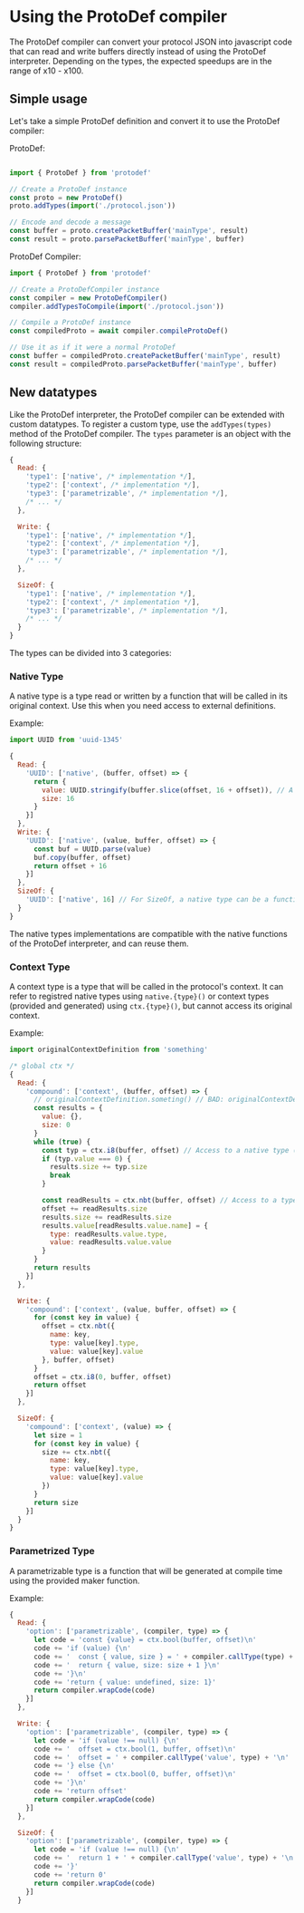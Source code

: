 # Using the ProtoDef compiler

The ProtoDef compiler can convert your protocol JSON into javascript code that can read and write buffers directly instead of using the ProtoDef interpreter. Depending on the types, the expected speedups are in the range of x10 - x100.

## Simple usage

Let's take a simple ProtoDef definition and convert it to use the ProtoDef compiler:

ProtoDef:
```js

import { ProtoDef } from 'protodef'

// Create a ProtoDef instance
const proto = new ProtoDef()
proto.addTypes(import('./protocol.json'))

// Encode and decode a message
const buffer = proto.createPacketBuffer('mainType', result)
const result = proto.parsePacketBuffer('mainType', buffer)
```

ProtoDef Compiler:
```js
import { ProtoDef } from 'protodef'

// Create a ProtoDefCompiler instance
const compiler = new ProtoDefCompiler()
compiler.addTypesToCompile(import('./protocol.json'))

// Compile a ProtoDef instance
const compiledProto = await compiler.compileProtoDef()

// Use it as if it were a normal ProtoDef
const buffer = compiledProto.createPacketBuffer('mainType', result)
const result = compiledProto.parsePacketBuffer('mainType', buffer)
```

## New datatypes

Like the ProtoDef interpreter, the ProtoDef compiler can be extended with custom datatypes. To register a custom type, use the `addTypes(types)` method of the ProtoDef compiler. The `types` parameter is an object with the following structure:

```js
{
  Read: {
    'type1': ['native', /* implementation */],
    'type2': ['context', /* implementation */],
    'type3': ['parametrizable', /* implementation */],
    /* ... */
  },

  Write: {
    'type1': ['native', /* implementation */],
    'type2': ['context', /* implementation */],
    'type3': ['parametrizable', /* implementation */],
    /* ... */
  },

  SizeOf: {
    'type1': ['native', /* implementation */],
    'type2': ['context', /* implementation */],
    'type3': ['parametrizable', /* implementation */],
    /* ... */
  }
}
```

The types can be divided into 3 categories:

### Native Type

A native type is a type read or written by a function that will be called in its original context. Use this when you need access to external definitions.

Example:
```js
import UUID from 'uuid-1345'

{
  Read: {
    'UUID': ['native', (buffer, offset) => {
      return {
        value: UUID.stringify(buffer.slice(offset, 16 + offset)), // A native type can access all captured definitions
        size: 16
      }
    }]
  },
  Write: {
    'UUID': ['native', (value, buffer, offset) => {
      const buf = UUID.parse(value)
      buf.copy(buffer, offset)
      return offset + 16
    }]
  },
  SizeOf: {
    'UUID': ['native', 16] // For SizeOf, a native type can be a function or directly an integer
  }
}
```

The native types implementations are compatible with the native functions of the ProtoDef interpreter, and can reuse them.

### Context Type

A context type is a type that will be called in the protocol's context. It can refer to registred native types using `native.{type}()` or context types (provided and generated) using `ctx.{type}()`, but cannot access its original context.

Example:
```js
import originalContextDefinition from 'something'

/* global ctx */
{
  Read: {
    'compound': ['context', (buffer, offset) => {
      // originalContextDefinition.someting() // BAD: originalContextDefinition cannot be accessed in a context type
      const results = {
        value: {},
        size: 0
      }
      while (true) {
        const typ = ctx.i8(buffer, offset) // Access to a native type (that was copied in the context)
        if (typ.value === 0) {
          results.size += typ.size
          break
        }

        const readResults = ctx.nbt(buffer, offset) // Access to a type that was compiled and placed in the context
        offset += readResults.size
        results.size += readResults.size
        results.value[readResults.value.name] = {
          type: readResults.value.type,
          value: readResults.value.value
        }
      }
      return results
    }]
  },

  Write: {
    'compound': ['context', (value, buffer, offset) => {
      for (const key in value) {
        offset = ctx.nbt({
          name: key,
          type: value[key].type,
          value: value[key].value
        }, buffer, offset)
      }
      offset = ctx.i8(0, buffer, offset)
      return offset
    }]
  },

  SizeOf: {
    'compound': ['context', (value) => {
      let size = 1
      for (const key in value) {
        size += ctx.nbt({
          name: key,
          type: value[key].type,
          value: value[key].value
        })
      }
      return size
    }]
  }
}
```

### Parametrized Type

A parametrizable type is a function that will be generated at compile time using the provided maker function.

Example:
```js
{
  Read: {
    'option': ['parametrizable', (compiler, type) => {
      let code = 'const {value} = ctx.bool(buffer, offset)\n'
      code += 'if (value) {\n'
      code += '  const { value, size } = ' + compiler.callType(type) + '\n'
      code += '  return { value, size: size + 1 }\n'
      code += '}\n'
      code += 'return { value: undefined, size: 1}'
      return compiler.wrapCode(code)
    }]
  },

  Write: {
    'option': ['parametrizable', (compiler, type) => {
      let code = 'if (value !== null) {\n'
      code += '  offset = ctx.bool(1, buffer, offset)\n'
      code += '  offset = ' + compiler.callType('value', type) + '\n'
      code += '} else {\n'
      code += '  offset = ctx.bool(0, buffer, offset)\n'
      code += '}\n'
      code += 'return offset'
      return compiler.wrapCode(code)
    }]
  },

  SizeOf: {
    'option': ['parametrizable', (compiler, type) => {
      let code = 'if (value !== null) {\n'
      code += '  return 1 + ' + compiler.callType('value', type) + '\n'
      code += '}'
      code += 'return 0'
      return compiler.wrapCode(code)
    }]
  }
```
